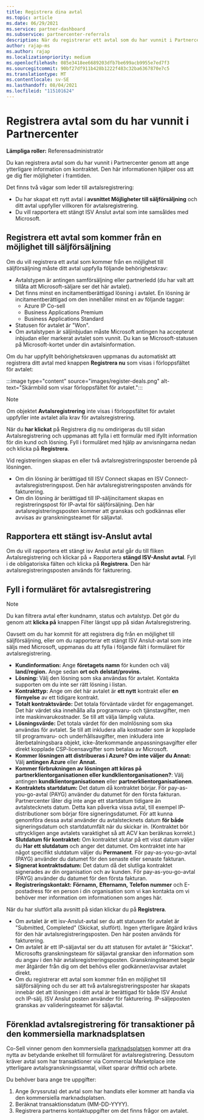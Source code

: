```yaml
---
title: Registrera dina avtal
ms.topic: article
ms.date: 06/29/2021
ms.service: partner-dashboard
ms.subservice: partnercenter-referrals
description: När du registrerar ett avtal som du har vunnit i Partnercenter hjälper det Microsoft att ge dig fler möjligheter i framtiden.
author: rajap-ms
ms.author: rajap
ms.localizationpriority: medium
ms.openlocfilehash: 085e3418ee6689203dfb7be699acb9955e7ed7f3
ms.sourcegitcommit: 90bf27df911b428b1222f483c32ba6367870e7c5
ms.translationtype: MT
ms.contentlocale: sv-SE
ms.lasthandoff: 08/04/2021
ms.locfileid: "115101624"
---
```

# <a name="register-deals-youve-won-in-partner-center"></a>Registrera avtal som du har vunnit i Partnercenter

**Lämpliga roller:** Referensadministratör

Du kan registrera avtal som du har vunnit i Partnercenter genom att ange ytterligare information om kontraktet. Den här informationen hjälper oss att ge dig fler möjligheter i framtiden.

Det finns två vägar som leder till avtalsregistrering:

- Du har skapat ett nytt avtal i **avsnittet Möjligheter till säljförsäljning** och ditt avtal uppfyller villkoren för avtalsregistrering.
- Du vill rapportera ett stängt ISV Anslut avtal som inte samsåldes med Microsoft.

## <a name="register-a-deal-originating-from-a-co-sell-opportunity"></a>Registrera ett avtal som kommer från en möjlighet till säljförsäljning

Om du vill registrera ett avtal som kommer från en möjlighet till säljförsäljning måste ditt avtal uppfylla följande behörighetskrav:

- Avtalstypen är antingen samförsäljning eller partnerledd (du har valt att tillåta att Microsoft-säljare ser det här avtalet).
- Det finns minst en incitamentberättigad lösning i avtalet. En lösning är incitamentberättigad om den innehåller minst en av följande taggar:
  - Azure IP Co-sell
  - Business Applications Premium
  - Business Applications Standard
- Statusen för avtalet är "Won".
- Om avtalstypen är säljinbjudan måste Microsoft antingen ha accepterat inbjudan eller markerat avtalet som vunnit. Du kan se Microsoft-statusen på Microsoft-kortet under din avtalsinformation.

Om du har uppfyllt behörighetskraven uppmanas du automatiskt att registrera ditt avtal med knappen **Registrera nu** som visas i förloppsfältet för avtalet:

:::image type="content" source="images/register-deals.png" alt-text="Skärmbild som visar förloppsfältet för avtalet.":::

> [!NOTE]
> Om objektet **Avtalsregistrering** inte visas i förloppsfältet för avtalet uppfyller inte avtalet alla krav för avtalsregistrering.

När du **har klickat** på Registrera dig nu omdirigeras du till sidan Avtalsregistrering och uppmanas att fylla i ett formulär med ifyllt information för din kund och lösning. Fyll i formuläret med hjälp av anvisningarna nedan och klicka på **Registrera**.

Vid registreringen skapas en eller två avtalsregistreringsposter beroende på lösningen.

- Om din lösning är berättigad till ISV Connect skapas en ISV Connect-avtalsregistreringspost. Den här avtalsregistreringsposten används för fakturering.
- Om din lösning är berättigad till IP-säljincitament skapas en registreringspost för IP-avtal för säljförsäljning. Den här avtalsregistreringsposten kommer att granskas och godkännas eller avvisas av granskningsteamet för säljavtal.

## <a name="report-a-closed-isv-connect-deal"></a>Rapportera ett stängt isv-Anslut avtal

Om du vill rapportera ett stängt isv Anslut avtal går du till fliken Avtalsregistrering och klickar på + Rapportera **stängd ISV-Anslut avtal**.  Fyll i de obligatoriska fälten och klicka på **Registrera**. Den här avtalsregistreringsposten används för fakturering.

## <a name="fill-out-the-deal-registration-form"></a>Fyll i formuläret för avtalsregistrering

> [!NOTE]
> Du kan filtrera avtal efter kundnamn, status och avtalstyp. Det gör du genom att **klicka på** knappen Filter längst upp på sidan Avtalsregistrering.

Oavsett om du har kommit för att registrera dig från en möjlighet till säljförsäljning, eller om du rapporterar ett stängt ISV Anslut-avtal som inte säljs med Microsoft, uppmanas du att fylla i följande fält i formuläret för avtalsregistrering.

- **Kundinformation:** Ange **företagets namn** för kunden och välj **land/region.** Ange sedan **ort och** **delstat/provins.**
- **Lösning:** Välj den lösning som ska användas för avtalet. Kontakta supporten om du inte ser rätt lösning i listan.
- **Kontrakttyp:** Ange om det här avtalet är **ett nytt** kontrakt eller **en förnyelse** av ett tidigare kontrakt.
- **Totalt kontraktsvärde:** Det totala förväntade värdet för engagemanget. Det här värdet ska innehålla alla programvaru- och tjänstavgifter, men inte maskinvarukostnader. Se till att välja lämplig valuta.
- **Lösningsvärde:** Det totala värdet för den molnlösning som ska användas för avtalet. Se till att inkludera alla kostnader som är kopplade till programvaru- och underhållsavgifter, men inkludera inte återbetalningsbara objekt, icke-återkommande anpassningsavgifter eller direkt kopplade CSP-licensavgifter som betalas av Microsoft.
- **Kommer lösningen att distribueras i Azure? Om inte väljer du Annat:** Välj **antingen Azure** eller **Annat.**
- **Kommer förbrukningen av lösningen att köras på partnerklientorganisationen eller kundklientorganisationen?**: Välj antingen **kundklientorganisationen** eller **partnerklientorganisationen**.
- **Kontraktets startdatum:** Det datum då kontraktet börjar. För pay-as-you-go-avtal (PAYG) använder du datumet för den första fakturan. Partnercenter låter dig inte ange ett startdatum tidigare än avtalstecknets datum. Detta kan påverka vissa avtal, till exempel IP-distributioner som börjar före signeringsdatumet. För att kunna genomföra dessa avtal använder du avtalstecknets datum **för både** signeringsdatum och startdatumfält när du skickar in. (Kontraktet bör uttryckligen ange avtalets varaktighet så att ACV kan beräknas korrekt.)
- **Slutdatum för kontraktet:** Om kontraktet slutar på ett visst datum väljer du **Har ett slutdatum** och anger det datumet. Om kontraktet inte har något specifikt slutdatum väljer du **Permanent**. För pay-as-you-go-avtal (PAYG) använder du datumet för den senaste eller senaste fakturan.
- **Signerat kontraktsdatum:** Det datum då det slutliga kontraktet signerades av din organisation och av kunden. För pay-as-you-go-avtal (PAYG) använder du datumet för den första fakturan.
- **Registreringskontakt:** **Förnamn,** **Efternamn,** **Telefon nummer** och  E-postadress för en person i din organisation som vi kan kontakta om vi behöver mer information om informationen som anges här.

När du har slutfört alla avsnitt på sidan klickar du på **Registrera**.

- Om avtalet är ett isv-Anslut-avtal ser du att statusen för avtalet är "Submitted, Completed" (Skickat, slutfört). Ingen ytterligare åtgärd krävs för den här avtalsregistreringsposten. Den här posten används för fakturering.
- Om avtalet är ett IP-säljavtal ser du att statusen för avtalet är "Skickat". Microsofts granskningsteam för säljavtal granskar den information som du angav i den här avtalsregistreringsposten. Granskningsteamet begär mer åtgärder från dig om det behövs eller godkänner/avvisar avtalet direkt.
- Om du registrerar ett avtal som kommer från en möjlighet till säljförsäljning och du ser att två avtalsregistreringsposter har skapats innebär det att lösningen i ditt avtal är berättigad för både ISV Anslut och IP-sälj. ISV Anslut posten använder för fakturering. IP-säljeposten granskas av valideringsteamet för säljavtal.

## <a name="simplified-deal-registration-for-commercial-marketplace-transactions"></a>Förenklad avtalsregistrering för transaktioner på den kommersiella marknadsplatsen

Co-Sell vinner genom den kommersiella [marknadsplatsen](/azure/marketplace/) kommer att dra nytta av betydande enkelhet till formuläret för avtalsregistrering.  Dessutom kräver avtal som har transaktioner via Commercial Marketplace inte ytterligare avtalsgranskningssamtal, vilket sparar drifttid och arbete.

Du behöver bara ange tre uppgifter:

1. Ange (kryssruta) det avtal som har handlats eller kommer att handla via den kommersiella marknadsplatsen.
2. Beräknat transaktionsdatum (MM-DD-YYYY).
3. Registrera partnerns kontaktuppgifter om det finns frågor om avtalet.
